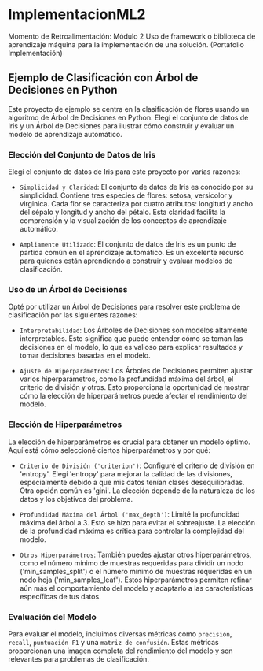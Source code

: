 # ImplementacionML2
Momento de Retroalimentación: Módulo 2 Uso de framework o biblioteca de aprendizaje máquina para la implementación de una solución. (Portafolio Implementación)

## Ejemplo de Clasificación con Árbol de Decisiones en Python
Este proyecto de ejemplo se centra en la clasificación de flores usando un algoritmo de Árbol de Decisiones en Python. Elegí el conjunto de datos de Iris y un Árbol de Decisiones para ilustrar cómo construir y evaluar un modelo de aprendizaje automático.

### Elección del Conjunto de Datos de Iris
Elegí el conjunto de datos de Iris para este proyecto por varias razones:

- `Simplicidad y Claridad`: El conjunto de datos de Iris es conocido por su simplicidad. Contiene tres especies de flores: setosa, versicolor y virginica. Cada flor se caracteriza por cuatro atributos: longitud y ancho del sépalo y longitud y ancho del pétalo. Esta claridad facilita la comprensión y la visualización de los conceptos de aprendizaje automático.

- `Ampliamente Utilizado`: El conjunto de datos de Iris es un punto de partida común en el aprendizaje automático. Es un excelente recurso para quienes están aprendiendo a construir y evaluar modelos de clasificación.

### Uso de un Árbol de Decisiones
Opté por utilizar un Árbol de Decisiones para resolver este problema de clasificación por las siguientes razones:

- `Interpretabilidad`: Los Árboles de Decisiones son modelos altamente interpretables. Esto significa que puedo entender cómo se toman las decisiones en el modelo, lo que es valioso para explicar resultados y tomar decisiones basadas en el modelo.

- `Ajuste de Hiperparámetros`: Los Árboles de Decisiones permiten ajustar varios hiperparámetros, como la profundidad máxima del árbol, el criterio de división y otros. Esto proporciona la oportunidad de mostrar cómo la elección de hiperparámetros puede afectar el rendimiento del modelo.

### Elección de Hiperparámetros
La elección de hiperparámetros es crucial para obtener un modelo óptimo. Aquí está cómo seleccioné ciertos hiperparámetros y por qué:

- `Criterio de División ('criterion')`: Configuré el criterio de división en 'entropy'. Elegí 'entropy' para mejorar la calidad de las divisiones, especialmente debido a que mis datos tenían clases desequilibradas. Otra opción común es 'gini'. La elección depende de la naturaleza de los datos y los objetivos del problema.

- `Profundidad Máxima del Árbol ('max_depth')`: Limité la profundidad máxima del árbol a 3. Esto se hizo para evitar el sobreajuste. La elección de la profundidad máxima es crítica para controlar la complejidad del modelo.

- `Otros Hiperparámetros`: También puedes ajustar otros hiperparámetros, como el número mínimo de muestras requeridas para dividir un nodo ('min_samples_split') o el número mínimo de muestras requeridas en un nodo hoja ('min_samples_leaf'). Estos hiperparámetros permiten refinar aún más el comportamiento del modelo y adaptarlo a las características específicas de tus datos.

### Evaluación del Modelo
Para evaluar el modelo, incluimos diversas métricas como `precisión`, `recall`, `puntuación F1` y una `matriz de confusión`. Estas métricas proporcionan una imagen completa del rendimiento del modelo y son relevantes para problemas de clasificación.